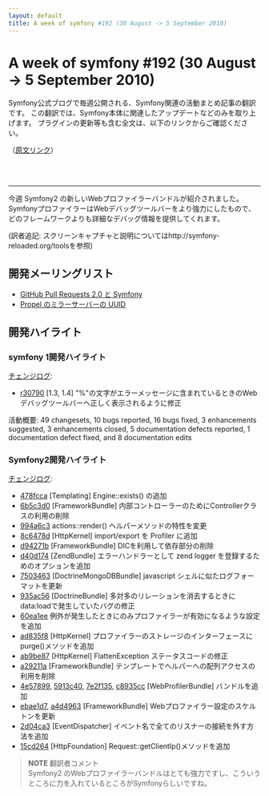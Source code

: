 ```yaml
---
layout: default
title: A week of symfony #192 (30 August -> 5 September 2010)
---
```


A week of symfony #192 (30 August -> 5 September 2010)
======================================

Symfony公式ブログで毎週公開される、Symfony関連の活動まとめ記事の翻訳です。
この翻訳では、Symfony本体に関連したアップデートなどのみを取り上げます。
プラグインの更新等も含む全文は、以下のリンクからご確認ください。

（[原文リンク](http://www.symfony-project.org/blog/2010/09/05/a-week-of-symfony-192-30-august-5-september-2010)）

<br />
<br />
<hr />

今週 Symfony2 の新しいWebプロファイラーバンドルが紹介されました。 SymfonyプロファイラーはWebデバッグツールバーをより強力にしたもので、どのフレームワークよりも詳細なデバッグ情報を提供してくれます。

(訳者追記: スクリーンキャプチャと説明についてはhttp://symfony-reloaded.org/toolsを参照)

開発メーリングリスト
----------------------

- [GitHub Pull Requests 2.0 と Symfony](http://groups.google.com/group/symfony-devs/browse_thread/thread/636c059a6000b3a3)
- [Propel のミラーサーバーの UUID](http://groups.google.com/group/symfony-devs/browse_thread/thread/7861beb34be45af1)

開発ハイライト
----------------

### symfony 1開発ハイライト

[チェンジログ](http://trac.symfony-project.com/trac/timeline?from=05%2F09%2F2010&daysback=6&milestone=on&ticket=on&changeset=on&update=Update):

- [r30790](http://trac.symfony-project.org/changeset/30790) [1.3, 1.4] "%"の文字がエラーメッセージに含まれているときのWebデバッグツールバーへ正しく表示されるように修正

活動概要: 49 changesets, 10 bugs reported, 16 bugs fixed, 3 enhancements suggested, 3 enhancements closed, 5 documentation defects reported, 1 documentation defect fixed, and 8 documentation edits

### Symfony2開発ハイライト

[チェンジログ](http://github.com/symfony/symfony/commits/master):

- [478fcca](http://github.com/symfony/symfony/commit/478fcca88d9357779f353d07bb3ca301966e88d6) [Templating] Engine::exists() の追加
- [6b5c3d0](http://github.com/symfony/symfony/commit/6b5c3d05bd25b250918fbaec14774e408dee71f9) [FrameworkBundle] 内部コントローラーのためにControllerクラスの利用の削除
- [994a6c3](http://github.com/symfony/symfony/commit/994a6c36ac1e24f8f940a20a3debc91ee9e22c4c) actions::render() ヘルパーメソッドの特性を変更
- [8c6478d](http://github.com/symfony/symfony/commit/8c6478dab976700a247e819179a21d196e252cb1) [HttpKernel] import/export を Profiler に追加
- [d94271b](http://github.com/symfony/symfony/commit/d94271ba9c5e27d8767693a5e073fc4849535694) [FrameworkBundle] DICを利用して依存部分の削除
- [d40d174](http://github.com/symfony/symfony/commit/d40d1746e0f5f5c3c081b2fc8f53541e80a44e2c) [ZendBundle] エラーハンドラーとして zend logger を登録するためのオプションを追加
- [7503463](http://github.com/symfony/symfony/commit/7503463a1e0f78737bf34c31e6cb3e4e28b236af) [DoctrineMongoDBBundle] javascript シェルに似たログフォーマットを更新
- [935ac56](http://github.com/symfony/symfony/commit/935ac5633c5a04421e78a62ef917176d9173d9b3) [DoctrineBundle] 多対多のリレーションを消去するときにdata:loadで発生していたバグの修正
- [60ea1ee](http://github.com/symfony/symfony/commit/60ea1eef698c6eae0d19465e00e9ff9be29bfc4b) 例外が発生したときにのみプロファイラーが有効になるような設定を追加
- [ad835f8](http://github.com/symfony/symfony/commit/ad835f8a1693111a46aaffeee19bcbeecbdaaf2d) [HttpKernel] プロファイラーのストレージのインターフェースにpurge()メソッドを追加
- [ab9be87](http://github.com/symfony/symfony/commit/ab9be87354a29bba11ca8644fcd26bcbaced9956) [HttpKernel] FlattenException ステータスコードの修正
- [a29211a](http://github.com/symfony/symfony/commit/a29211a9ee79a687aa1ecc691e9d91b76271c11c) [FrameworkBundle] テンプレートでヘルパーへの配列アクセスの利用を削除
- [4e57899](http://github.com/symfony/symfony/commit/4e57899374edd84bab3c98f852035a5626f7fa7b), [5913c40](http://github.com/symfony/symfony/commit/5913c40a12becf5775dabf7fd10be524ef4d055e), [7e2f135](http://github.com/symfony/symfony/commit/7e2f135245c0d789a8d3f2f7bd3b8e178992afec), [c8935cc](http://github.com/symfony/symfony/commit/c8935cc25a08fa009681c8e1c4afd82b4d08e51f) [WebProfilerBundle] バンドルを追加
- [ebae1d7](http://github.com/symfony/symfony/commit/ebae1d7bf20d7e68f19f83c6ef71a43967a29d10), [a4d4963](http://github.com/symfony/symfony/commit/a4d496309ba68ed5d0aea897e10fe8bb2b3440ab) [FrameworkBundle] Webプロファイラー設定のスケルトンを更新
- [2d04ca3](http://github.com/symfony/symfony/commit/2d04ca34434f00751e903d8b6ab41f7fef87d5bd) [EventDispatcher] イベント名で全てのリスナーの接続を外す方法を追加
- [15cd264](http://github.com/symfony/symfony/commit/15cd2643c04a1441db3476aa5d09ff05e9c0d83f) [HttpFoundation] Request::getClientIp()メソッドを追加

> **NOTE**
> 翻訳者コメント<br />
> Symfony2 のWebプロファイラーバンドルはとても強力ですし、こういうところに力を入れているところがSymfonyらしいですね。
